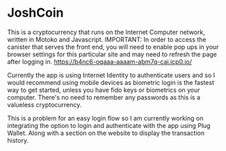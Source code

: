 # JoshCoin
This is a cryptocurrency that runs on the Internet Computer network, written in Motoko and Javascript.
IMPORTANT: In order to access the canister that serves the front end, you will need to enable pop ups in your browser settings for this particular site and may need to refresh the page after logging in.
https://b4nc6-oqaaa-aaaam-abm7q-cai.icp0.io/

Currently the app is using Internet Identity to authenticate users and so I would recommend using mobile devices as biometric login is the fastest way to get started, unless you have fido keys or biometrics on your computer. There's no need to remember any passwords as this is a valueless cryptocurrency.

This is a problem for an easy login flow so I am currently working on integrating the option to login and authenticate with the app using Plug Wallet. Along with a section on the website to display the transaction history.


